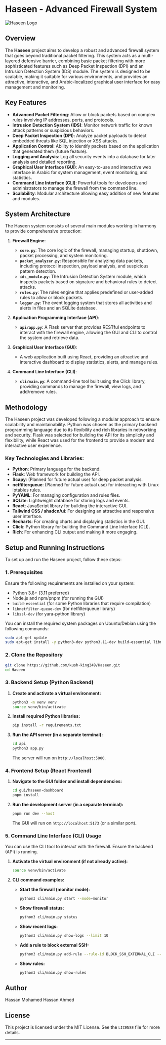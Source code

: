 # Haseen - Advanced Firewall System

![Haseen Logo](https://via.placeholder.com/150/0000FF/FFFFFF?text=Haseen)

## Overview

The **Haseen** project aims to develop a robust and advanced firewall system that goes beyond traditional packet filtering. This system acts as a multi-layered defensive barrier, combining basic packet filtering with more sophisticated features such as Deep Packet Inspection (DPI) and an Intrusion Detection System (IDS) module. The system is designed to be scalable, making it suitable for various environments, and provides an attractive, interactive, and Arabic-localized graphical user interface for easy management and monitoring.

## Key Features

*   **Advanced Packet Filtering**: Allow or block packets based on complex rules involving IP addresses, ports, and protocols.
*   **Intrusion Detection System (IDS)**: Monitor network traffic for known attack patterns or suspicious behaviors.
*   **Deep Packet Inspection (DPI)**: Analyze packet payloads to detect embedded threats like SQL injection or XSS attacks.
*   **Application Control**: Ability to identify packets based on the application that generated them (future feature).
*   **Logging and Analysis**: Log all security events into a database for later analysis and detailed reporting.
*   **Graphical User Interface (GUI)**: An easy-to-use and interactive web interface in Arabic for system management, event monitoring, and statistics.
*   **Command Line Interface (CLI)**: Powerful tools for developers and administrators to manage the firewall from the command line.
*   **Scalability**: Modular architecture allowing easy addition of new features and modules.

## System Architecture

The Haseen system consists of several main modules working in harmony to provide comprehensive protection:

1.  **Firewall Engine**:
    *   **`core.py`**: The core logic of the firewall, managing startup, shutdown, packet processing, and system monitoring.
    *   **`packet_analyzer.py`**: Responsible for analyzing data packets, including protocol inspection, payload analysis, and suspicious pattern detection.
    *   **`ids_module.py`**: The Intrusion Detection System module, which inspects packets based on signature and behavioral rules to detect attacks.
    *   **`rules.py`**: The rules engine that applies predefined or user-added rules to allow or block packets.
    *   **`logger.py`**: The event logging system that stores all activities and alerts in files and an SQLite database.

2.  **Application Programming Interface (API)**:
    *   **`api/app.py`**: A Flask server that provides RESTful endpoints to interact with the firewall engine, allowing the GUI and CLI to control the system and retrieve data.

3.  **Graphical User Interface (GUI)**:
    *   A web application built using React, providing an attractive and interactive dashboard to display statistics, alerts, and manage rules.

4.  **Command Line Interface (CLI)**:
    *   **`cli/main.py`**: A command-line tool built using the Click library, providing commands to manage the firewall, view logs, and add/remove rules.

## Methodology

The Haseen project was developed following a modular approach to ensure scalability and maintainability. Python was chosen as the primary backend programming language due to its flexibility and rich libraries in networking and security. Flask was selected for building the API for its simplicity and flexibility, while React was used for the frontend to provide a modern and interactive user experience.

### Key Technologies and Libraries:

*   **Python**: Primary language for the backend.
*   **Flask**: Web framework for building the API.
*   **Scapy**: (Planned for future actual use) for deep packet analysis.
*   **netfilterqueue**: (Planned for future actual use) for interacting with Linux iptables rules.
*   **PyYAML**: For managing configuration and rules files.
*   **SQLite**: Lightweight database for storing logs and events.
*   **React**: JavaScript library for building the interactive GUI.
*   **Tailwind CSS / shadcn/ui**: For designing an attractive and responsive user interface.
*   **Recharts**: For creating charts and displaying statistics in the GUI.
*   **Click**: Python library for building the Command Line Interface (CLI).
*   **Rich**: For enhancing CLI output and making it more engaging.

## Setup and Running Instructions

To set up and run the Haseen project, follow these steps:

### 1. Prerequisites

Ensure the following requirements are installed on your system:

*   Python 3.8+ (3.11 preferred)
*   Node.js and npm/pnpm (for running the GUI)
*   `build-essential` (for some Python libraries that require compilation)
*   `libnetfilter-queue-dev` (for netfilterqueue library)
*   `libssl-dev` (for yara-python library)

You can install the required system packages on Ubuntu/Debian using the following commands:

```bash
sudo apt-get update
sudo apt-get install -y python3-dev python3.11-dev build-essential libnetfilter-queue-dev libssl-dev
```

### 2. Clone the Repository

```bash
git clone https://github.com/kush-king249/Haseen.git
cd Haseen
```

### 3. Backend Setup (Python Backend)

1.  **Create and activate a virtual environment:**
    ```bash
    python3 -m venv venv
    source venv/bin/activate
    ```

2.  **Install required Python libraries:**
    ```bash
    pip install -r requirements.txt
    ```

3.  **Run the API server (in a separate terminal):**
    ```bash
    cd api
    python3 app.py
    ```
    The server will run on `http://localhost:5000`.

### 4. Frontend Setup (React Frontend)

1.  **Navigate to the GUI folder and install dependencies:**
    ```bash
    cd gui/haseen-dashboard
    pnpm install
    ```

2.  **Run the development server (in a separate terminal):**
    ```bash
    pnpm run dev --host
    ```
    The GUI will run on `http://localhost:5173` (or a similar port).

### 5. Command Line Interface (CLI) Usage

You can use the CLI tool to interact with the firewall. Ensure the backend (API) is running.

1.  **Activate the virtual environment (if not already active):**
    ```bash
    source venv/bin/activate
    ```

2.  **CLI command examples:**
    *   **Start the firewall (monitor mode):**
        ```bash
        python3 cli/main.py start --mode=monitor
        ```
    *   **Show firewall status:**
        ```bash
        python3 cli/main.py status
        ```
    *   **Show recent logs:**
        ```bash
        python3 cli/main.py show-logs --limit 10
        ```
    *   **Add a rule to block external SSH:**
        ```bash
        python3 cli/main.py add-rule --rule-id BLOCK_SSH_EXTERNAL_CLI --name "Block External SSH (CLI)" --action block --destination-port 22 --protocol TCP
        ```
    *   **Show rules:**
        ```bash
        python3 cli/main.py show-rules
        ```

## Author

Hassan Mohamed Hassan Ahmed

## License

This project is licensed under the MIT License. See the `LICENSE` file for more details.

---
